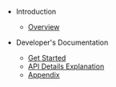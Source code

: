 <!-- docs/_sidebar.md -->

* Introduction

  * [Overview](/en/)
* Developer's Documentation

  * [Get Started](/en/access/h5)
  * [API Details Explanation](/en/access/main)
  * [Appendix](/en/access/appendix)
